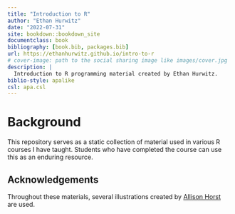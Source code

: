```yaml
--- 
title: "Introduction to R"
author: "Ethan Hurwitz"
date: "2022-07-31"
site: bookdown::bookdown_site
documentclass: book
bibliography: [book.bib, packages.bib]
url: https://ethanhurwitz.github.io/intro-to-r
# cover-image: path to the social sharing image like images/cover.jpg
description: |
  Introduction to R programming material created by Ethan Hurwitz.
biblio-style: apalike
csl: apa.csl
---
```


# Background

This repository serves as a static collection of material used in various R courses I have taught. Students who have completed the course can use this as an enduring resource.

## Acknowledgements

Throughout these materials, several illustrations created by [Allison Horst](https://www.allisonhorst.com/) are used.

